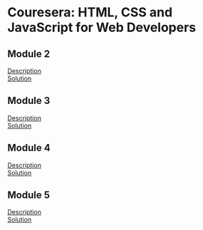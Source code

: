 # Couresera: HTML, CSS and JavaScript for Web Developers

## Module 2
<a href="https://github.com/jhu-ep-coursera/fullstack-course4/blob/master/assignments/assignment2/Assignment-2.md">Description</a>
<br>
<a href="https://mamta-padmashali.github.io/Coursera-HTML-CSS-Javascript/module2">Solution</a>

## Module 3
<a href="https://github.com/jhu-ep-coursera/fullstack-course4/blob/master/assignments/assignment3/Assignment-3.md">Description</a>
<br>
<a href="https://mamta-padmashali.github.io/Coursera-HTML-CSS-Javascript/module3">Solution</a>

## Module 4
<a href="https://github.com/jhu-ep-coursera/fullstack-course4/blob/master/assignments/assignment4/Assignment-4.md">Description</a>
<br>
<a href="https://mamta-padmashali.github.io/Coursera-HTML-CSS-Javascript/module4">Solution</a>

## Module 5
<a href="https://github.com/jhu-ep-coursera/fullstack-course4/blob/master/assignments/assignment5/Assignment-5.md">Description</a>
<br>
<a href="https://mamta-padmashali.github.io/Coursera-HTML-CSS-Javascript/module5">Solution</a>

